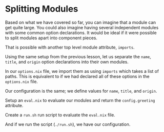 # Splitting Modules

Based on what we have covered so far, you can imagine that a module can get quite large.
You could also imagine having several independent modules with some common option declarations.
It would be ideal if it were possible to split modules apart into component pieces.

That is possible with another top level module attribute, `imports`.

Using the same setup from the previous lesson, let us separate the `name`, `title`, and `origin` option declarations into their own modules.

[//]: # (./name.nix)

[//]: # (./title.nix)

[//]: # (./origin.nix)

In our `options.nix` file, we import them as using `imports` which takes a list of paths.
This is equivalent to if we had declared all of these options in the `options.nix` file.

[//]: # (./options.nix)

Our configuration is the same; we define values for `name`, `title`, and `origin`.

[//]: # (./config.nix)

Setup an `eval.nix` to evaluate our modules and return the `config.greeting` attribute.

[//]: # (./eval.nix)

Create a `run.sh` run script to evaluate the `eval.nix` file.

[//]: # (./run.sh)

And if we run the script (`./run.sh`), we have our configuration.

[//]: # (self.eval)
